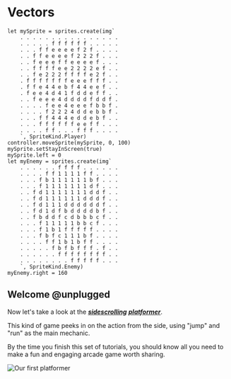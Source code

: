 # Vectors 
```template
let mySprite = sprites.create(img`
    . . . . . . . . . . . . . . . . 
    . . . . . f f f f f f . . . . . 
    . . . f f e e e e f 2 f . . . . 
    . . f f e e e e f 2 2 2 f . . . 
    . . f e e e f f e e e e f . . . 
    . . f f f f e e 2 2 2 2 e f . . 
    . . f e 2 2 2 f f f f e 2 f . . 
    . f f f f f f f e e e f f f . . 
    . f f e 4 4 e b f 4 4 e e f . . 
    . f e e 4 d 4 1 f d d e f f . . 
    . . f e e e 4 d d d d f d d f . 
    . . . . f e e 4 e e e f b b f . 
    . . . . f 2 2 2 4 d d e b b f . 
    . . . f f 4 4 4 e d d e b f . . 
    . . . f f f f f f e e f f . . . 
    . . . . f f . . . f f f . . . . 
    `, SpriteKind.Player)
controller.moveSprite(mySprite, 0, 100)
mySprite.setStayInScreen(true)
mySprite.left = 0
let myEnemy = sprites.create(img`
    . . . . . . f f f f . . . . . . 
    . . . . f f 1 1 1 1 f f . . . . 
    . . . f b 1 1 1 1 1 1 b f . . . 
    . . . f 1 1 1 1 1 1 1 d f . . . 
    . . f d 1 1 1 1 1 1 1 d d f . . 
    . . f d 1 1 1 1 1 1 d d d f . . 
    . . f d 1 1 1 d d d d d d f . . 
    . . f d 1 d f b d d d d b f . . 
    . . f b d d f c d b b b c f . . 
    . . . f 1 1 1 1 1 b b c f . . . 
    . . . f 1 b 1 f f f f f . . . . 
    . . . f b f c 1 1 1 b f . . . . 
    . . . . f f 1 b 1 b f f . . . . 
    . . . . . f b f b f f f . f . . 
    . . . . . . f f f f f f f f . . 
    . . . . . . . . f f f f f . . . 
    `, SpriteKind.Enemy)
myEnemy.right = 160

```

## Welcome @unplugged

Now let's take a look at the [__*sidescrolling*__](#scrolld "games that are viewed from the side, with most of the action happening horizontally") 
[__*platformer*__](#plat "games that rely on jump and run as their main mechanic").  

This kind of game peeks in on the action from the side, using "jump" and "run"
as the main mechanic.  

By the time you finish this set of tutorials, you should know all you need 
to make a fun and engaging arcade game worth sharing.

![Our first platformer](/static/skillmaps/platformer/platformer1.gif "Look what we're about to learn today!")